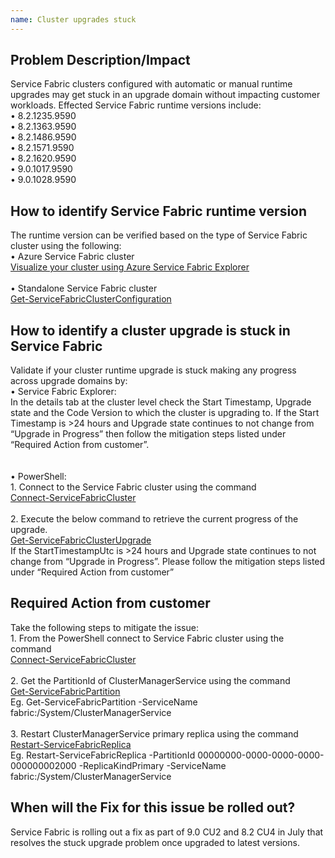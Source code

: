 ```yaml
---
name: Cluster upgrades stuck
---
```


## Problem Description/Impact

 Service Fabric clusters configured with automatic or manual runtime upgrades may get stuck in an upgrade domain without impacting customer workloads. Effected Service Fabric runtime versions include:<br>
	•	8.2.1235.9590 <br>
	•	8.2.1363.9590 <br>
	•	8.2.1486.9590 <br>
	•	8.2.1571.9590 <br>
	•	8.2.1620.9590 <br>
	•	9.0.1017.9590 <br>
	•	9.0.1028.9590 <br>

## How to identify Service Fabric runtime version<br>
 The runtime version can be verified based on the type of Service Fabric cluster using the following:<br>
	• Azure Service Fabric cluster	  
	  [Visualize your cluster using Azure Service Fabric Explorer](https://docs.microsoft.com/en-us/azure/service-fabric/service-fabric-visualizing-your-cluster#connect-to-a-service-fabric-cluster)<br><br> 
	• Standalone Service Fabric cluster	  
	  [Get-ServiceFabricClusterConfiguration](https://docs.microsoft.com/en-us/powershell/module/servicefabric/get-servicefabricclusterupgrade?view=azureservicefabricps)	

## How to identify a cluster upgrade is stuck in Service Fabric
 Validate if your cluster runtime upgrade is stuck making any progress across upgrade domains by:<br>
	• Service Fabric Explorer:<br>
	In the details tab at the cluster level check the Start Timestamp, Upgrade state and the Code Version to which the cluster is upgrading to. If the Start Timestamp is >24 hours and Upgrade state continues to not change from “Upgrade in Progress” then follow the mitigation steps listed under “Required Action from customer”.<br>	<br>	
	• PowerShell:<br>
	   1. Connect to the Service Fabric cluster using the command<br>
	    [Connect-ServiceFabricCluster](https://docs.microsoft.com/en-us/powershell/module/servicefabric/connect-servicefabriccluster?view=azureservicefabricps)<br>     
	   2. Execute the below command to retrieve the current progress of the upgrade.<br>
	    [Get-ServiceFabricClusterUpgrade](https://docs.microsoft.com/en-us/powershell/module/servicefabric/get-servicefabricclusterupgrade?view=azureservicefabricps)<br> 
	    If the StartTimestampUtc is >24 hours and Upgrade state continues to not change from “Upgrade in Progress”. Please follow the mitigation steps listed under               “Required Action from customer”
	    
## Required Action from customer
 Take the following steps to mitigate the issue:<br>
	1. From the PowerShell connect to Service Fabric cluster using the command<br> 
	[Connect-ServiceFabricCluster](https://docs.microsoft.com/en-us/powershell/module/servicefabric/connect-servicefabriccluster?view=azureservicefabricps)<br><br>
	2. Get the PartitionId of ClusterManagerService using the command<br>
	[Get-ServiceFabricPartition](https://docs.microsoft.com/en-us/powershell/module/servicefabric/get-servicefabricpartition?view=azureservicefabricps)<br>
	Eg. Get-ServiceFabricPartition -ServiceName fabric:/System/ClusterManagerService <br><br>
	3. Restart ClusterManagerService primary replica using the command<br>
	[Restart-ServiceFabricReplica](https://docs.microsoft.com/en-us/powershell/module/servicefabric/restart-servicefabricreplica?view=azureservicefabricps)<br>
	Eg. Restart-ServiceFabricReplica -PartitionId 00000000-0000-0000-0000-000000002000 -ReplicaKindPrimary -ServiceName fabric:/System/ClusterManagerService<br>

## When will the Fix for this issue be rolled out?
 Service Fabric is rolling out a fix as part of 9.0 CU2 and 8.2 CU4 in July that resolves the stuck upgrade problem once upgraded to latest versions.
